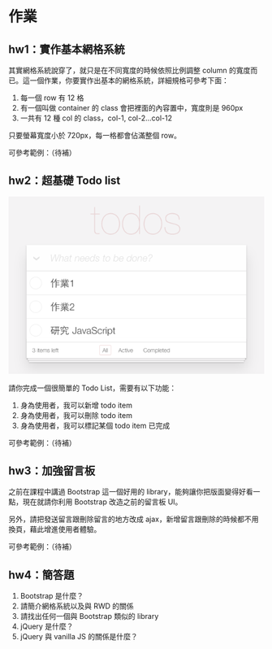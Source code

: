 # 作業

## hw1：實作基本網格系統

其實網格系統說穿了，就只是在不同寬度的時候依照比例調整 column 的寬度而已。這一個作業，你要實作出基本的網格系統，詳細規格可參考下面：

1. 每一個 row 有 12 格
2. 有一個叫做 container 的 class 會把裡面的內容置中，寬度則是 960px
3. 一共有 12 種 col 的 class，col-1, col-2...col-12

只要螢幕寬度小於 720px，每一格都會佔滿整個 row。

可參考範例：（待補）

## hw2：超基礎 Todo list

![](todo.png)

請你完成一個很簡單的 Todo List，需要有以下功能：

1. 身為使用者，我可以新增 todo item
2. 身為使用者，我可以刪除 todo item
3. 身為使用者，我可以標記某個 todo item 已完成

可參考範例：（待補）

## hw3：加強留言板

之前在課程中講過 Bootstrap 這一個好用的 library，能夠讓你把版面變得好看一點，現在就請你利用 Bootstrap 改造之前的留言板 UI。

另外，請把發送留言跟刪除留言的地方改成 ajax，新增留言跟刪除的時候都不用換頁，藉此增進使用者體驗。

可參考範例：（待補）

## hw4：簡答題

1. Bootstrap 是什麼？
2. 請簡介網格系統以及與 RWD 的關係
3. 請找出任何一個與 Bootstrap 類似的 library
4. jQuery 是什麼？
5. jQuery 與 vanilla JS 的關係是什麼？
